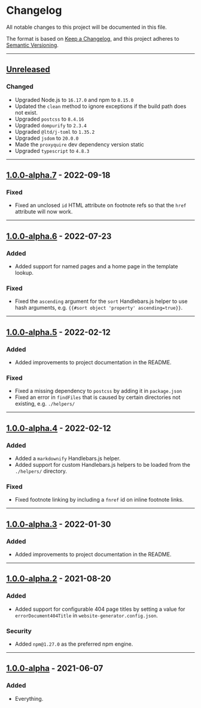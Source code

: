 # Changelog

All notable changes to this project will be documented in this file.

The format is based on [Keep a Changelog](https://keepachangelog.com/en/1.0.0/),
and this project adheres to [Semantic
Versioning](https://semver.org/spec/v2.0.0.html).

--------------------------------------------------------------------------------

## [Unreleased]

### Changed

- Upgraded Node.js to `16.17.0` and npm to `8.15.0`
- Updated the `clean` method to ignore exceptions if the build path does not
  exist.
- Upgraded `postcss` to `8.4.16`
- Upgraded `dompurify` to `2.3.4`
- Upgraded `@ltd/j-toml` to `1.35.2`
- Upgraded `jsdom` to `20.0.0`
- Made the `proxyquire` dev dependency version static
- Upgraded `typescript` to `4.8.3`

--------------------------------------------------------------------------------

## [1.0.0-alpha.7] - 2022-09-18

### Fixed

- Fixed an unclosed `id` HTML attribute on footnote refs so that the `href`
  attribute will now work.


--------------------------------------------------------------------------------

## [1.0.0-alpha.6] - 2022-07-23

### Added

- Added support for named pages and a home page in the template lookup.

### Fixed

- Fixed the `ascending` argument for the `sort` Handlebars.js helper to use hash
  arguments, e.g. `{{#sort object 'property' ascending=true}}`.

--------------------------------------------------------------------------------

## [1.0.0-alpha.5] - 2022-02-12

### Added

- Added improvements to project documentation in the README.

### Fixed

- Fixed a missing dependency to `postcss` by adding it in `package.json`
- Fixed an error in `findFiles` that is caused by certain directories not
  existing, e.g. `./helpers/`

--------------------------------------------------------------------------------

## [1.0.0-alpha.4] - 2022-02-12

### Added

- Added a `markdownify` Handlebars.js helper.
- Added support for custom Handlebars.js helpers to be loaded from the
  `./helpers/` directory.

### Fixed

- Fixed footnote linking by including a `fnref` id on inline footnote links.

--------------------------------------------------------------------------------

## [1.0.0-alpha.3] - 2022-01-30

### Added

- Added improvements to project documentation in the README.

--------------------------------------------------------------------------------

## [1.0.0-alpha.2] - 2021-08-20

### Added

- Added support for configurable 404 page titles by setting a value for
  `errorDocument404Title` in `website-generator.config.json`.

### Security

- Added `npm@1.27.0` as the preferred npm engine.

--------------------------------------------------------------------------------

## [1.0.0-alpha] - 2021-06-07

### Added

- Everything.

[Unreleased]: https://github.com/dfranklinau/website-generator/compare/v1.0.0-alpha.7...HEAD
[1.0.0-alpha.7]: https://github.com/dfranklinau/website-generator/compare/v1.0.0-alpha.6...v1.0.0-alpha.7
[1.0.0-alpha.6]: https://github.com/dfranklinau/website-generator/compare/v1.0.0-alpha.5...v1.0.0-alpha.6
[1.0.0-alpha.5]: https://github.com/dfranklinau/website-generator/compare/v1.0.0-alpha.4...v1.0.0-alpha.5
[1.0.0-alpha.4]: https://github.com/dfranklinau/website-generator/compare/v1.0.0-alpha.3...v1.0.0-alpha.4
[1.0.0-alpha.3]: https://github.com/dfranklinau/website-generator/compare/v1.0.0-alpha.2...v1.0.0-alpha.3
[1.0.0-alpha.2]: https://github.com/dfranklinau/website-generator/compare/v1.0.0-alpha...v1.0.0-alpha.2
[1.0.0-alpha]: https://github.com/dfranklinau/website-generator/releases/tag/v1.0.0-alpha

